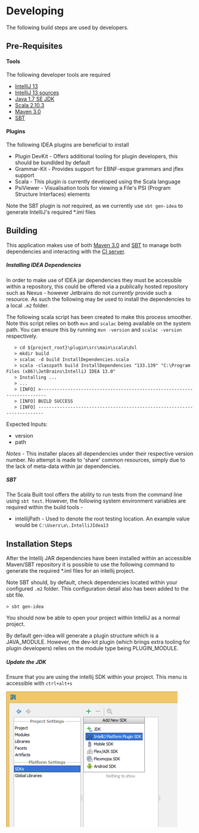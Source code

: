 Developing
===========

The following build steps are used by developers.


Pre-Requisites
---------------

#### Tools
The following developer tools are required

- [IntelliJ 13](http://www.jetbrains.com/idea/) 
- [IntelliJ 13 sources](https://github.com/JetBrains/intellij-community)
- [Java 1.7 SE JDK](http://www.oracle.com/technetwork/java/javase/index.html)
- [Scala 2.10.3](http://www.scala-lang.org/download/)
- [Maven 3.0](http://maven.apache.org/) 
- [SBT](http://www.scala-sbt.org/)
	

#### Plugins
The following IDEA plugins are beneficial to install 

- Plugin DevKit - Offers additional tooling for plugin developers, this should be bundlded by default
- Grammar-Kit - Provides support for EBNF-esque grammars and jflex support
- Scala - This plugin is currently developed using the Scala language
- PsiViewer - Visualisation tools for viewing a File's PSI (Program Structure Interfaces) elements

Note the SBT plugin is *not* required, as we currently use `sbt gen-idea` to generate IntelliJ's required *.iml files

Building
------------------

This application makes use of both [Maven 3.0](http://maven.apache.org/)  and [SBT](http://www.scala-sbt.org/) to manage both dependencies and interacting with the [CI server](http://en.wikipedia.org/wiki/Continuous_integration).

##### Installing IDEA Dependencies

In order to make use of IDEA jar dependencies they must be accessible within a repository, this could be offered via a publically hosted repository such as Nexus - however Jetbrains do not *currently* provide such a resource. As such the following may be used to install the dependencies to a local `.m2` folder.

The following scala script has been created to make this process smoother.
Note this script relies on both `mvn` and `scalac` being available on the system path. You can ensure this by running `mvn -version` and `scalac -version` respectively.

	   > cd ${project_root}\plugin\src\main\scala\dsl
	   > mkdir build
	   > scalac -d build InstallDependencies.scala
       > scala -classpath build InstallDependencies "133.139" "C:\Program Files (x86)\JetBrains\IntelliJ IDEA 13.0"
       > Installing ...
       > ...
       > [INFO] >------------------------------------------------------------------------
	   > [INFO] BUILD SUCCESS
       > [INFO] ------------------------------------------------------------------------

Expected Inputs:

- version
- path

*Notes* - This installer places all dependencies under their respective version number. No attempt is made to 'share' common resources, simply due to the lack of meta-data within jar dependencies.


##### SBT

The Scala Built tool offers the ability to run tests from the command line using `sbt test`. However, the following system environment variables are required within the build tools -

- intellijPath - Used to denote the root testing location. An example value would be `C:\Users\a\.IntelliJIdea13` 


Installation Steps 
------------------
	
After the Intellij JAR dependencies have been installed within an accessible Maven/SBT repository it is possible to use the following command to generate the required *.iml files for an intellij project.

Note SBT should, by default, check dependencies located within your configured `.m2` folder. This configuration detail also has been added to the sbt file.

	> sbt gen-idea

You should now be able to open your project within IntelliJ as a normal project.

By default gen-idea will generate a plugin structure which is a JAVA_MODULE. However, the dev-kit plugin (which brings extra tooling for plugin developers) relies on the module type being PLUGIN_MODULE.


##### Update the JDK

Ensure that you are using the intellij SDK within your project. This menu is accessible with `ctrl+alt+s`

![Updating JDK](documentation/installSDK.png)